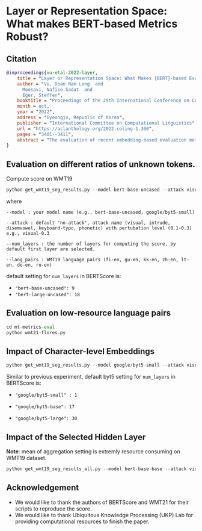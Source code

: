 # Layer or Representation Space: What makes BERT-based Metrics Robust?

## Citation
```bib
@inproceedings{vu-etal-2022-layer,
    title = "Layer or Representation Space: What Makes {BERT}-based Evaluation Metrics Robust?",
    author = "Vu, Doan Nam Long  and
      Moosavi, Nafise Sadat  and
      Eger, Steffen",
    booktitle = "Proceedings of the 29th International Conference on Computational Linguistics",
    month = oct,
    year = "2022",
    address = "Gyeongju, Republic of Korea",
    publisher = "International Committee on Computational Linguistics",
    url = "https://aclanthology.org/2022.coling-1.300",
    pages = "3401--3411",
    abstract = "The evaluation of recent embedding-based evaluation metrics for text generation is primarily based on measuring their correlation with human evaluations on standard benchmarks. However, these benchmarks are mostly from similar domains to those used for pretraining word embeddings. This raises concerns about the (lack of) generalization of embedding-based metrics to new and noisy domains that contain a different vocabulary than the pretraining data. In this paper, we examine the robustness of BERTScore, one of the most popular embedding-based metrics for text generation. We show that (a) an embedding-based metric that has the highest correlation with human evaluations on a standard benchmark can have the lowest correlation if the amount of input noise or unknown tokens increases, (b) taking embeddings from the first layer of pretrained models improves the robustness of all metrics, and (c) the highest robustness is achieved when using character-level embeddings, instead of token-based embeddings, from the first layer of the pretrained model.",
}
```
## Evaluation on different ratios of unknown tokens.

Compute score on WMT19

```python
python get_wmt19_seg_results.py --model bert-base-uncased --attack visual_0.3 --num_layers 9 --lang_pairs fi-en
```
where 

```
--model : your model name (e.g., bert-base-uncased, google/byt5-small)

--attack : default "no-attack", attack name (visual, intrude, disemvowel, keyboard-typo, phonetic) with pertubation level (0.1-0.3) e.g., visual-0.3 

--num_layers : the number of layers for computing the score, by default first layer are selected.

--lang_pairs : WMT19 language pairs (fi-en, gu-en, kk-en, zh-en, lt-en, de-en, ru-en)
```

default setting for `num_layers` in BERTScore is:
    
- `"bert-base-uncased": 9`
- `"bert-large-uncased": 18`


## Evaluation on low-resource language pairs

```python
cd mt-metrics-eval
python wmt21-flores.py
```
## Impact of Character-level Embeddings

```python
python get_wmt19_seg_results.py --model google/byt5-small --attack visual_0.3 --num_layers 1
```

Similar to previous experiment, default byt5 setting for `num_layers` in BERTScore is: 

- `"google/byt5-small" : 1`

- `"google/byt5-base": 17`

- `"google/byt5-large": 30`


## Impact of the Selected Hidden Layer

**Note**: mean of aggregation setting is extremly resource consuming on WMT19 dataset.

```python
python get_wmt19_seg_results_all.py --model bert-base-base --attack visual_0.3 --lang_pairs fi-en
```

## Acknowledgement

- We would like to thank the authors of BERTScore and WMT21 for their scripts to reproduce the score.
- We would like to thank Ubiquitous Knowledge Processing (UKP) Lab for providing computational resources to finish the paper.
